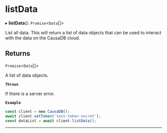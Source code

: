 # listData


▸ **listData**(): `Promise`\<``Data``[]\>

List all data. This will return a list of data objects that can be used to interact with the data on the CausaDB cloud.

## Returns

`Promise`\<``Data``[]\>

A list of data objects.

**`Throws`**

If there is a server error.

**`Example`**

```typescript
const client = new CausaDB();
await client.setToken('test-token-secret');
const dataList = await client.listData();
```

___
